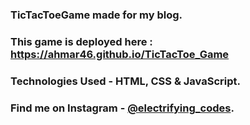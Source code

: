 ### TicTacToeGame made for my blog.

### This game is deployed here : https://ahmar46.github.io/TicTacToe_Game

### Technologies Used - HTML, CSS & JavaScript.

### Find me on Instagram - [@electrifying_codes][Instagram].

[Instagram]: https://www.instagram.com/electrifying_codes